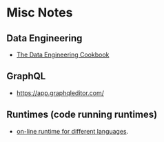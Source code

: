 # Misc Notes

## Data Engineering

  * [The Data Engineering Cookbook](https://github.com/andkret/Cookbook)

## GraphQL

  * https://app.graphqleditor.com/


## Runtimes (code running runtimes)

  * [on-line runtime for different languages](https://tio.run).
